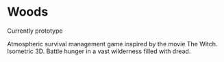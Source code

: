 # Woods
Currently prototype

Atmospheric survival management game inspired by the movie The Witch.
Isometric 3D.
Battle hunger in a vast wilderness filled with dread.
